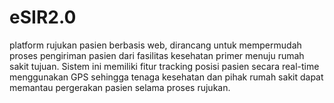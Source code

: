 # eSIR2.0
platform rujukan pasien berbasis web, dirancang untuk mempermudah proses pengiriman pasien dari fasilitas kesehatan primer menuju rumah sakit tujuan. Sistem ini memiliki fitur tracking posisi pasien secara real-time menggunakan GPS sehingga tenaga kesehatan dan pihak rumah sakit dapat memantau pergerakan pasien selama proses rujukan.
